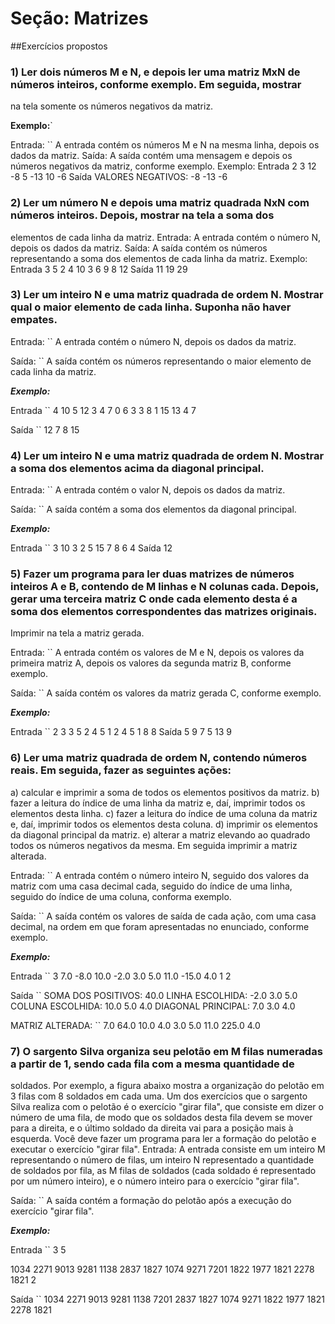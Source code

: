 # Seção: Matrizes

##Exercícios propostos

### 1) Ler dois números M e N, e depois ler uma matriz MxN de números inteiros, conforme exemplo. Em seguida, mostrar
na tela somente os números negativos da matriz.

**Exemplo:**`

Entrada:
``
A entrada contém os números M e N na mesma linha, depois os dados da matriz.
Saída:
A saída contém uma mensagem e depois os números negativos da matriz, conforme exemplo.
Exemplo:
Entrada
2 3
12 -8 5
-13 10 -6
Saída
VALORES NEGATIVOS:
-8
-13
-6
### 2) Ler um número N e depois uma matriz quadrada NxN com números inteiros. Depois, mostrar na tela a soma dos
elementos de cada linha da matriz.
Entrada:
A entrada contém o número N, depois os dados da matriz.
Saída:
A saída contém os números representando a soma dos elementos de cada linha da matriz.
Exemplo:
Entrada
3
5 2 4
10 3 6
9 8 12
Saída
11
19
29

### 3) Ler um inteiro N e uma matriz quadrada de ordem N. Mostrar qual o maior elemento de cada linha. Suponha não haver empates.

Entrada:
``
A entrada contém o número N, depois os dados da matriz.

Saída:
``
A saída contém os números representando o maior elemento de cada linha da matriz.

***Exemplo:***

Entrada
``
4
10 5 12 3
4 7 0 6
3 3 8 1
15 13 4 7

Saída
``
12
7
8
15

### 4) Ler um inteiro N e uma matriz quadrada de ordem N. Mostrar a soma dos elementos acima da diagonal principal.
Entrada:
``
A entrada contém o valor N, depois os dados da matriz.

Saída:
``
A saída contém a soma dos elementos da diagonal principal.

***Exemplo:***

Entrada
``
3
10 3 2
5 15 7
8 6 4
Saída
12

### 5) Fazer um programa para ler duas matrizes de números inteiros A e B, contendo de M linhas e N colunas cada. Depois, gerar uma terceira matriz C onde cada elemento desta é a soma dos elementos correspondentes das matrizes originais.

Imprimir na tela a matriz gerada.

Entrada:
``
A entrada contém os valores de M e N, depois os valores da primeira matriz A, depois os valores da segunda matriz B, conforme exemplo.

Saída:
``
A saída contém os valores da matriz gerada C, conforme exemplo.

***Exemplo:***

Entrada
``
2 3
3 5 2
4 5 1
2 4 5
1 8 8
Saída
5 9 7
5 13 9

### 6) Ler uma matriz quadrada de ordem N, contendo números reais. Em seguida, fazer as seguintes ações:
a) calcular e imprimir a soma de todos os elementos positivos da matriz.
b) fazer a leitura do índice de uma linha da matriz e, daí, imprimir todos os elementos desta linha.
c) fazer a leitura do índice de uma coluna da matriz e, daí, imprimir todos os elementos desta coluna.
d) imprimir os elementos da diagonal principal da matriz.
e) alterar a matriz elevando ao quadrado todos os números negativos da mesma. Em seguida imprimir a matriz alterada.

Entrada:
``
A entrada contém o número inteiro N, seguido dos valores da matriz com uma casa decimal cada, seguido do índice de
uma linha, seguido do índice de uma coluna, conforma exemplo.

Saída:
``
A saída contém os valores de saída de cada ação, com uma casa decimal, na ordem em que foram apresentadas no
enunciado, conforme exemplo.

***Exemplo:***

Entrada
``
3
7.0 -8.0 10.0
-2.0 3.0 5.0
11.0 -15.0 4.0
1
2

Saída
``
SOMA DOS POSITIVOS: 40.0
LINHA ESCOLHIDA: -2.0 3.0 5.0
COLUNA ESCOLHIDA: 10.0 5.0 4.0
DIAGONAL PRINCIPAL: 7.0 3.0 4.0

MATRIZ ALTERADA:
``
7.0 64.0 10.0
4.0 3.0 5.0
11.0 225.0 4.0

### 7) O sargento Silva organiza seu pelotão em M filas numeradas a partir de 1, sendo cada fila com a mesma quantidade de
soldados. Por exemplo, a figura abaixo mostra a organização do pelotão em 3 filas com 8 soldados em cada uma.
Um dos exercícios que o sargento Silva realiza com o pelotão é o exercício "girar fila", que consiste em dizer o número
de uma fila, de modo que os soldados desta fila devem se mover para a direita, e o último soldado da direita vai para a
posição mais à esquerda. Você deve fazer um programa para ler a formação do pelotão e executar o exercício "girar fila".
Entrada:
A entrada consiste em um inteiro M representando o número de filas, um inteiro N representado a quantidade de soldados
por fila, as M filas de soldados (cada soldado é representado por um número inteiro), e o número inteiro para o exercício
"girar fila".

Saída:
``
A saída contém a formação do pelotão após a execução do exercício "girar fila".

***Exemplo:***

Entrada
``
3 5

1034 2271 9013 9281 1138
2837 1827 1074 9271 7201
1822 1977 1821 2278 1821
2

Saída
``
1034 2271 9013 9281 1138
7201 2837 1827 1074 9271
1822 1977 1821 2278 1821
